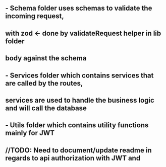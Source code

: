 ## - Schema folder uses schemas to validate the incoming request,

## with zod <- done by validateRequest helper in lib folder

## body against the schema

## - Services folder which contains services that are called by the routes,

## services are used to handle the business logic and will call the database

## - Utils folder which contains utility functions mainly for JWT

## //TODO: Need to document/update readme in regards to api authorization with JWT and
